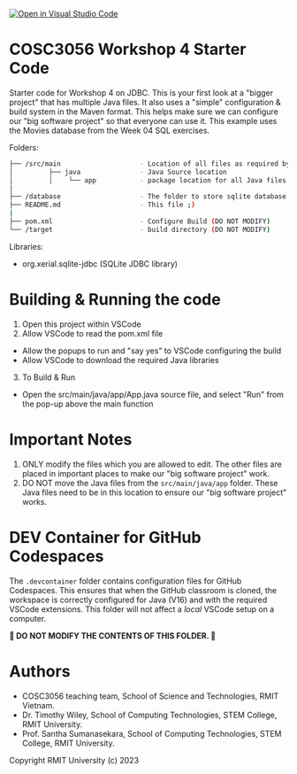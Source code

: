 [![Open in Visual Studio Code](https://classroom.github.com/assets/open-in-vscode-718a45dd9cf7e7f842a935f5ebbe5719a5e09af4491e668f4dbf3b35d5cca122.svg)](https://classroom.github.com/online_ide?assignment_repo_id=15028966&assignment_repo_type=AssignmentRepo)
#  COSC3056 Workshop 4 Starter Code
Starter code for Workshop 4 on JDBC. This is your first look at a "bigger project" that has multiple Java files. It also uses a "simple" configuration & build system in the Maven format. This helps make sure we can configure our "big software project" so that everyone can use it.
This example uses the Movies database from the Week 04 SQL exercises.

Folders:
```bash
├── /src/main                    - Location of all files as required by build configuration
│         ├── java               - Java Source location
│         │    └── app           - package location for all Java files
│ 
├── /database                    - The folder to store sqlite database files (*.db files)
├── README.md                    - This file ;)
|
├── pom.xml                      - Configure Build (DO NOT MODIFY)
└── /target                      - build directory (DO NOT MODIFY)
```

Libraries:
* org.xerial.sqlite-jdbc (SQLite JDBC library)

# Building & Running the code
1. Open this project within VSCode
2. Allow VSCode to read the pom.xml file
 - Allow the popups to run and "say yes" to VSCode configuring the build
 - Allow VSCode to download the required Java libraries
3. To Build & Run
 - Open the src/main/java/app/App.java source file, and select "Run" from the pop-up above the main function

# Important Notes
1. ONLY modify the files which you are allowed to edit. The other files are placed in important places to make our "big software project" work.
2. DO NOT move the Java files from the ```src/main/java/app``` folder. These Java files need to be in this location to ensure our "big software project" works.

# DEV Container for GitHub Codespaces
The ```.devcontainer``` folder contains configuration files for GitHub Codespaces.
This ensures that when the GitHub classroom is cloned, the workspace is correctly configured for Java (V16) and with the required VSCode extensions.
This folder will not affect a *local* VSCode setup on a computer.

**🚨 DO NOT MODIFY THE CONTENTS OF THIS FOLDER. 🚨**

# Authors
* COSC3056 teaching team, School of Science and Technologies, RMIT Vietnam.
* Dr. Timothy Wiley, School of Computing Technologies, STEM College, RMIT University.
* Prof. Santha Sumanasekara, School of Computing Technologies, STEM College, RMIT University.

Copyright RMIT University (c) 2023
